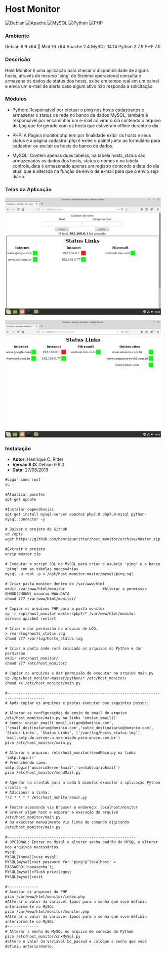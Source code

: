 # Host Monitor

<img alt="Debian" src="https://img.shields.io/badge/Debian-D70A53?style=for-the-badge&logo=debian&logoColor=white" /> <img alt="Apache" src="https://img.shields.io/badge/apache-%23D42029.svg?&style=for-the-badge&logo=apache&logoColor=white"/> <img alt="MySQL" src="https://img.shields.io/badge/mysql-%2300f.svg?&style=for-the-badge&logo=mysql&logoColor=white"/> <img alt="Python" src="https://img.shields.io/badge/python-%2314354C.svg?&style=for-the-badge&logo=python&logoColor=white"/> <img alt="PHP" src="https://img.shields.io/badge/php-%23777BB4.svg?&style=for-the-badge&logo=php&logoColor=white"/>

### Ambiente
Debian 9.9 x64 || Mint 16 x64
Apache 2.4
MySQL 14.14
Python 2.7.9
PHP 7.0

### Descrição 
Host Monitor é uma aplicação para checar a disponibilidade de alguns hosts, através do recurso 'ping' do Sistema operacional consulta e armazena os dados de status dos hosts, exibe em tempo real em um painel e envia um e-mail de alerta caso algum ativo não responda a solicitação.

### Módulos
* Python: Responsável por efetuar o ping nos hosts cadastrados e armazenar o status de rede no banco de dados MySQL, também é responsável por encaminhar um e-mail ao virar o dia contendo o arquivo de Log que foi gerado com os hosts que estiveram offline durante o dia.

* PHP: A Página monitor.php tem por finalidade exibir os hosts e seus status e a página cadastrar.php é exibe o painel junto ao formulário para cadastrar ou excluir os hosts do banco de dados.

* MySQL: Contém apenas duas tabelas, na tabela hosts_status são armazenados os dados dos hosts, status e nomes e na tabela controle_data é armazenado apenas um registro contendo a data do dia atual que é alterada na função de envio de e-mail para que o envio seja diário.

### Telas da Aplicação

![Tela de Cadastro](https://github.com/henriqueritter/host_monitor/blob/master/print_tela_cadastro.png)

![Painel dos hosts](https://github.com/henriqueritter/host_monitor/blob/master/print_tela_monitor.png)

### Instalação

* **Autor:** 	Henrique C. Ritter
* **Versão S.O:** Debian 9.9.0 
* **Data:** 	27/06/2019

```
#Logar como root
su -

#Atualizar pacotes
apt-get update

#Instalar dependências
apt-get install mysql-server apache2 php7.0 php7.0-mysql python-mysql.connector -y

# Baixar o projeto do Github
cd /opt/
wget https://github.com/henriqueritter/host_monitor/archive/master.zip

#Extrair o projeto
unzip master.zip

# Executar o script SQL no MySQL para criar o usuário 'ping' e o banco 'ping' com as tabelas necessárias
mysql -u root -p < /opt/host_monitor-master/mysql/ping.sql

# Criar pasta monitor dentro do /var/www/html 
mkdir /var/www/html/monitor					#Alterar a permissao CHMOD(CHOWN) usuario WWW-DATA
chmod 777 /var/www/html/monitor/

# Copiar os arquivos PHP para a pasta monitor
cp -r /opt/host_monitor-master/php7/* /var/www/html/monitor
service apache2 restart

# Criar e dar permissão no arquivo de LOG.
> /var/log/hosts_status.log
chmod 777 /var/log/hosts_status.log

# Criar a pasta onde será colocado os arquivos do Python e dar permissão
mkdir /etc/host_monitor/
chmod 777 /etc/host_monitor/

# Copiar os arquivos e dar permissão de executar no arquivo main.py
cp /opt/host_monitor-master/python/* /etc/host_monitor/
chmod +x /etc/host_monitor/main.py

#---------------------------------------------------------------------------------------
# Após copiar os arquivos e pastas executar ose seguintes passos:

# Alterar as configurações de envio de email do arquivo /etc/host_monitor/main.py na linha 'enviar_email()'
# Sendo: enviar_email('email_origem@dominio.com',['email_destinatario@dominio.com','outro_destinatario@dominio.com], 'Status Links', 'Status Links', ['/var/log/hosts_status.log'], 'mail.smtp.do.server.a.ser.usado.para.envio.com.br')
pico /etc/host_monitor/main.py

# Alterar o arquivo: /etc/host_monitor/sendMain.py na linha 'smtp.login()'
# Preenchendo como:  smtp.login('usuarioServerEmail','senhaUsuarioEmail')
pico /etc/host_monitor/sendMail.py

# Agendar no crontab para a cada 5 minutos executar a aplicação Python
crontab -e
# Adicionar a linha:
*/2 * * * * /etc/host_monitor/main.py

# Testar acessando via Browser o endereço: localhost/monitor 
# Gravar algum host e esperar a execução do arquivo /etc/host_monitor/main.py 
# Ou executar manualmente via linha de comando digitando /etc/host_monitor/main.py

#----------------------------------------------------------
# OPCIONAL: Entrar no Mysql e alterar senha padrão do MYSQL e alterar nos arquivos necessários
mysql
MYSQL[(none)]>use mysql;
MYSQL[mysql]>set password for 'ping'@'localhost' = PASSWORD('novasenha');
MYSQL[mysql]>flush privileges;
MYSQL[mysql]>exit

#--------------
# Acessar os arquivos do PHP
pico /var/www/html/monitor/index.php
#Alterar o valor da variavel $pass para a senha que você definiu anteriormente no MySQL
pico /var/www/html/monitor/monitor.php
#Alterar o valor da variavel $pass para a senha que você definiu anteriormente no MySQL
#--------------
# Alterar a senha do MySQL no arquivo de conexão do Python
pico /etc/host_monitor/cnxMySql.py
#altere o valor da variavel bd_passwd e coloque a senha que você definiu anteriormente.
```


